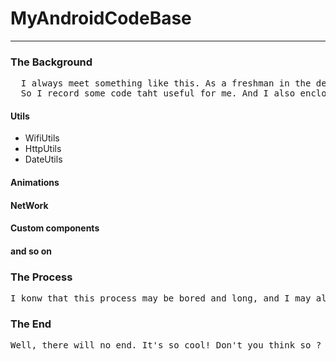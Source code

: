 # MyAndroidCodeBase
---
### The Background

<pre>
  I always meet something like this. As a freshman in the developement of android. I often find myself forgetable for some skills.
  So I record some code taht useful for me. And I also enclose them for better used. Hope I can get a happy time. 
</pre>

#### Utils

* WifiUtils
* HttpUtils
* DateUtils

#### Animations

#### NetWork

#### Custom components

#### and so on 


### The Process

<pre>
I konw that this process may be bored and long, and I may also cannot do it well. So I hope you guys fork or watch it for a better spreading, It may help others someway. So let's start.
</pre>


### The End

<pre>
Well, there will no end. It's so cool! Don't you think so ?
</pre>
